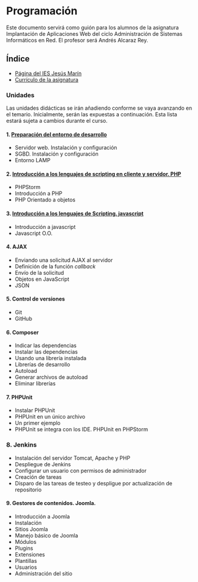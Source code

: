 # Programación

Este documento servirá como guión para los alumnos de la asignatura Implantación de Aplicaciones Web del ciclo Administración de Sistemas Informáticos en Red. El profesor será Andrés Alcaraz Rey.

## Índice

- [Página del IES Jesús Marín](https://politecnicomalaga.com/)
- [Currículo de la asignatura](docs/curriculo.txt)

### Unidades

Las unidades didácticas se irán añadiendo conforme se vaya avanzando en el temario. Inicialmente, serán las expuestas a continuación. Esta lista estará sujeta a cambios durante el curso.

#### 1. [Preparación del entorno de desarrollo](T1-EntornoLAMP/README.md)

- Servidor web. Instalación y configuración
- SGBD. Instalación y configuración
- Entorno LAMP

#### 2. [Introducción a los lenguajes de scripting en cliente y servidor. PHP](T2-IntroduccionPHP/README.md)
- PHPStorm
- Introducción a PHP
- PHP Orientado a objetos

#### 3. [Introducción a los lenguajes de Scripting. javascript](T3-IntroduccionJavaScript/README.md)

- Introducción a javascript
- Javascript O.O.

#### 4. AJAX
- Enviando una solicitud AJAX al servidor
- Definición de la función *callback*
- Envío de la solicitud
- Objetos en JavaScript
- JSON

#### 5. Control de versiones
- Git
- GitHub

#### 6. Composer
- Indicar las dependencias
- Instalar las dependencias
- Usando una librería instalada
- Librerías de desarrollo
- Autoload
- Generar archivos de autoload
- Eliminar librerías

#### 7. PHPUnit
- Instalar PHPUnit
- PHPUnit en un único archivo
- Un primer ejemplo
- PHPUnit se integra con los IDE. PHPUnit en PHPStorm

### 8. Jenkins
- Instalación del servidor Tomcat, Apache y PHP
- Despliegue de Jenkins
- Configurar un usuario con permisos de administrador
- Creación de tareas
- Disparo de las tareas de testeo y despligue por actualización de repositorio

#### 9. Gestores de contenidos. Joomla.

- Introducción a Joomla
- Instalación
- Sitios Joomla
- Manejo básico de Joomla
- Módulos
- Plugins
- Extensiones
- Plantillas
- Usuarios
- Administración del sitio
